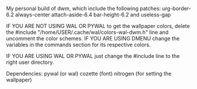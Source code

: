My personal build of dwm, which include the following patches:
urg-border-6.2 always-center attach-aside-6.4 bar-height-6.2 and useless-gap

IF YOU ARE NOT USING WAL OR PYWAL to get the wallpaper colors, delete the #include "/home/USER/.cache/wal/colors-wal-dwm.h" line and uncomment the color schemes. IF YOU ARE USING DMENU change the variables in the commands section for its respective colors.

IF YOU ARE USING WAL OR PYWAL just change the #include line to the right user directory.

Dependencies: 
pywal (or wal)
cozette (font)
nitrogen (for setting the wallpaper)

